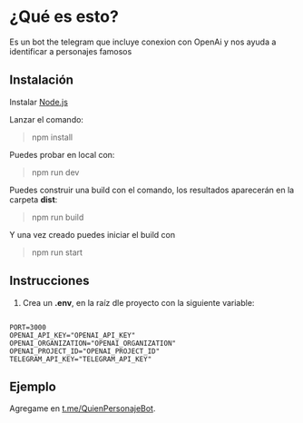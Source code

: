 # ¿Qué es esto?

Es un bot the telegram que incluye conexion con OpenAi y nos ayuda a identificar a personajes famosos

## Instalación

Instalar [Node.js](https://nodejs.org/en)

Lanzar el comando:

> npm install

Puedes probar en local con:

> npm run dev

Puedes construir una build con el comando, los resultados aparecerán en la carpeta **dist**:

> npm run build

Y una vez creado puedes iniciar el build con

> npm run start

## Instrucciones

1. Crea un **.env**, en la raíz dle proyecto con la siguiente variable:

<code>
PORT=3000
OPENAI_API_KEY="OPENAI_API_KEY"
OPENAI_ORGANIZATION="OPENAI_ORGANIZATION"
OPENAI_PROJECT_ID="OPENAI_PROJECT_ID"
TELEGRAM_API_KEY="TELEGRAM_API_KEY"
</code>

## Ejemplo

Agregame en [t.me/QuienPersonajeBot](t.me/QuienPersonajeBot).
